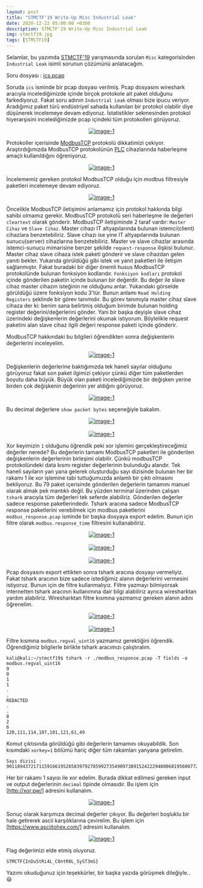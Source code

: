 ```yaml
---
layout: post
title: "STMCTF'19 Write-Up Misc Industrial Leak"
date: 2020-12-22 05:00:00 +0300
description: STMCTF'19 Write-Up Misc Industrial Leak
img: stmctf19.jpg
tags: [STMCTF19]
---
```

Selamlar, bu yazımda [STMCTF'19] yarışmasında sorulan `Misc` kategorisinden `Industrial Leak` isimli sorunun çözümünü anlatacağım.

Soru dosyası : [ics.pcap]

Soruda `ics` isminde bir pcap dosyası verilmiş. Pcap dosyasını wireshark aracıyla incelediğimizde içinde birçok protokole ait paket olduğunu farkediyoruz. Fakat soru adının `Industrial Leak` olması bize ipucu veriyor. Aradığımız paket türü endüstriyel sahada kullanılan bir protokol olabilir diye düşünerek incelemeye devam ediyoruz. İstatistikler sekmesinden protokol hiyerarşisini incelediğimizde pcap içindeki tüm protokolleri görüyoruz.

<center>
  <div>
      <a class="example-image-link" href="{{site.baseurl}}/assets/img/stmctf-10.png" data-lightbox="example-1"><img class="example-image" src="{{site.baseurl}}/assets/img/stmctf-10.png" alt="image-1" /></a>
	</div>
</center>

Protokoller içerisinde [ModbusTCP] protokolü dikkatimizi çekiyor. Araştırdığımızda ModbusTCP protokolünün [PLC] cihazlarında haberleşme amaçlı kullanıldığını öğreniyoruz. 

<center>
  <div>
      <a class="example-image-link" href="{{site.baseurl}}/assets/img/stmctf-11.png" data-lightbox="example-1"><img class="example-image" src="{{site.baseurl}}/assets/img/stmctf-11.png" alt="image-1" /></a>
	</div>
</center>

İncelememiz gereken protokol ModbusTCP olduğu için modbus filtresiyle paketleri incelemeye devam ediyoruz.

<center>
  <div>
      <a class="example-image-link" href="{{site.baseurl}}/assets/img/stmctf-12.png" data-lightbox="example-1"><img class="example-image" src="{{site.baseurl}}/assets/img/stmctf-12.png" alt="image-1" /></a>
	</div>
</center>

Öncelikle ModbusTCP iletişimini anlamamız için protokol hakkında bilgi sahibi olmamız gerekir. ModbusTCP protokolü seri haberleşme ile değerleri `cleartext` olarak gönderir. ModbusTCP iletişiminde 2 taraf vardır: `Master Cihaz` ve `Slave Cihaz`. Master cihazı IT altyapılarında bulunan istemci(client) cihazlara benzetebiliriz. Slave cihazı ise yine IT altyapılarında bulunan sunucu(server) cihazlarına benzetebiliriz. Master ve slave cihazlar arasında istemci-sunucu mimarisine benzer şekilde `request-response` ilişkisi bulunur. Master cihaz slave cihaza istek paketi gönderir ve slave cihazdan gelen yanıtı bekler. Yukarıda görüldüğü gibi istek ve yanıt paketleri ile iletişim sağlanmıştır. Fakat buradaki bir diğer önemli husus ModbusTCP protokolünde bulunan fonksiyon kodlarıdır. `Fonksiyon kodları` protokol içinde gönderilen paketin içinde bulunan bir değerdir. Bu değer ile slave cihaz master cihazın isteğinin ne olduğunu anlar. Yukarıdaki görselde görüldüğü üzere fonksiyon kodu 3'tür. Bunun anlamı `Read Holding Registers` şeklinde bir görev tanımıdır. Bu görev tanımıyla master cihaz slave cihaza der ki: benim sana belirtmiş olduğum birimde bulunan holding register değerini/değerlerini gönder. Yani bir başka deyişle slave cihaz üzerindeki değişkenlerin değerlerini okumak istiyorum. Böylelikle request paketini alan slave cihaz ilgili değeri response paketi içinde gönderir.

ModbusTCP hakkındaki bu bilgileri öğrendikten sonra değişkenlerin değerlerini inceleyelim.

<center>
  <div>
      <a class="example-image-link" href="{{site.baseurl}}/assets/img/stmctf-13.png" data-lightbox="example-1"><img class="example-image" src="{{site.baseurl}}/assets/img/stmctf-13.png" alt="image-1" /></a>
	</div>
</center>

Değişkenlerin değerlerine baktığımızda tek haneli sayılar olduğunu görüyoruz fakat son paket ilgimizi çekiyor çünkü diğer tüm paketlerden boyutu daha büyük. Büyük olan paketi incelediğimizde bir değişken yerine birden çok değişkenin değerinin yer aldığını görüyoruz. 

<center>
  <div>
      <a class="example-image-link" href="{{site.baseurl}}/assets/img/stmctf-14.png" data-lightbox="example-1"><img class="example-image" src="{{site.baseurl}}/assets/img/stmctf-14.png" alt="image-1" /></a>
	</div>
</center>

Bu decimal değerlere `show packet bytes` seçeneğiyle bakalım.

<center>
  <div>
      <a class="example-image-link" href="{{site.baseurl}}/assets/img/stmctf-15.png" data-lightbox="example-1"><img class="example-image" src="{{site.baseurl}}/assets/img/stmctf-15.png" alt="image-1" /></a>
	</div>
</center>
<br>
<center>
  <div>
      <a class="example-image-link" href="{{site.baseurl}}/assets/img/stmctf-16.png" data-lightbox="example-1"><img class="example-image" src="{{site.baseurl}}/assets/img/stmctf-16.png" alt="image-1" /></a>
	</div>
</center>

Xor keyimizin `1` olduğunu öğrendik peki xor işlemini gerçekleştireceğimiz değerler nerede? Bu değerlerin tamamı ModbusTCP paketleri ile gönderilen değişkenlerin değerlerinin birleşimi olabilir. Çünkü modbusTCP protokolündeki data kısmı register değerlerinin bulunduğu alandır. Tek haneli sayıların yan yana gelerek oluşturduğu sayı dizisinde bulunan her bir rakamı 1 ile xor işlemine tabi tuttuğumuzda anlamlı bir çıktı olmasını bekliyoruz. Bu 79 paket içerisinde gönderilen değerlerin tamamını manuel olarak almak pek mantıklı değil. Bu yüzden terminal üzerinden çalışan `tshark` aracıyla tüm değerleri tek seferde alabiliriz. Gönderilen değerler sadece response paketlerindedir. Tshark aracına sadece ModbusTCP response paketlerini verebilmek için modbus paketlerini `modbus_response.pcap` isminde bir başka dosyaya export edelim. Bunun için filtre olarak `modbus.response_time` filtresini kullanabiliriz.

<center>
  <div>
      <a class="example-image-link" href="{{site.baseurl}}/assets/img/stmctf-169.png" data-lightbox="example-1"><img class="example-image" src="{{site.baseurl}}/assets/img/stmctf-169.png" alt="image-1" /></a>
	</div>
</center>
<br>
<center>
  <div>
      <a class="example-image-link" href="{{site.baseurl}}/assets/img/stmctf-17.png" data-lightbox="example-1"><img class="example-image" src="{{site.baseurl}}/assets/img/stmctf-17.png" alt="image-1" /></a>
	</div>
</center>
<br>
<center>
  <div>
      <a class="example-image-link" href="{{site.baseurl}}/assets/img/stmctf-18.png" data-lightbox="example-1"><img class="example-image" src="{{site.baseurl}}/assets/img/stmctf-18.png" alt="image-1" /></a>
	</div>
</center>

Pcap dosyasını export ettikten sonra tshark aracına dosyayı vermeliyiz. Fakat tshark aracının bize sadece istediğimiz alanın değerlerini vermesini istiyoruz. Bunun için de filtre kullanmalıyız. Filtre yazmayı bilmiyorsak internetten tshark aracının kullanımına dair bilgi alabiliriz ayrıca wiresharktan yardım alabiliriz. Wiresharktan filtre kısmına yazmamız gereken alanın adını öğrenelim.

<center>
  <div>
      <a class="example-image-link" href="{{site.baseurl}}/assets/img/stmctf-19.png" data-lightbox="example-1"><img class="example-image" src="{{site.baseurl}}/assets/img/stmctf-19.png" alt="image-1" /></a>
	</div>
</center>
<br>
<center>
  <div>
      <a class="example-image-link" href="{{site.baseurl}}/assets/img/stmctf-191.png" data-lightbox="example-1"><img class="example-image" src="{{site.baseurl}}/assets/img/stmctf-191.png" alt="image-1" /></a>
	</div>
</center>

Filtre kısmına `modbus.regval_uint16` yazmamız gerektiğini öğrendik. Öğrendiğimiz bilgilerle birlikte tshark aracımızı çalıştıralım.

```
kali@kali:~/stmctf19$ tshark -r ./modbus_response.pcap -T fields -e modbus.regval_uint16
9
0
1
1
.
.
REDACTED
.
.
8
2
6
120,111,114,107,101,121,61,49
```

Komut çıktısında görüldüğü gibi değerlerin tamamını okuyabildik. Son kısımdaki `xorkey=1` bölümü hariç diğer tüm rakamları yanyana getirelim.

```
Sayı dizisi : 901189437217115916619526583979278599273549097389152422294800681956007725815826
```

Her bir rakamı 1 sayısı ile xor edelim. Burada dikkat edilmesi gereken input ve output değerlerinin `decimal` tipinde olmasıdır. Bu işlem için [http://xor.pw/] adresini kullanalım.

<center>
  <div>
      <a class="example-image-link" href="{{site.baseurl}}/assets/img/stmctf-192.png" data-lightbox="example-1"><img class="example-image" src="{{site.baseurl}}/assets/img/stmctf-192.png" alt="image-1" /></a>
	</div>
</center>

Sonuç olarak karşımıza decimal değerler çıkıyor. Bu değerleri boşluklu bir hale getirerek ascii karşılıklarına çevirelim. Bu işlem için [https://www.asciitohex.com/] adresini kullanalım.

<center>
  <div>
      <a class="example-image-link" href="{{site.baseurl}}/assets/img/stmctf-193.png" data-lightbox="example-1"><img class="example-image" src="{{site.baseurl}}/assets/img/stmctf-193.png" alt="image-1" /></a>
	</div>
</center>

Flag değerimizi elde etmiş oluyoruz.

```
STMCTF{InDu5tRi4L_C0ntR0L_SyST3mS}
```

Yazımı okuduğunuz için teşekkürler, bir başka yazıda görüşmek dileğiyle.. :smiley:


[STMCTF'19]: https://ctfonline.stm.com.tr/
[ModbusTCP]: https://otomasyonadair.com/2014/09/22/modbus-protokolu/
[ics.pcap]: {{site.baseurl}}/assets/files/ics.pcap
[http://xor.pw/]: http://xor.pw/
[https://www.asciitohex.com/]: https://www.asciitohex.com/
[PLC]: https://tr.wikipedia.org/wiki/PLC
